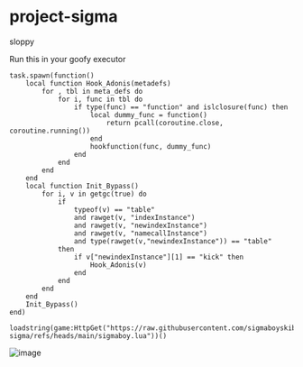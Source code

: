 # project-sigma
sloppy

Run this in your goofy executor

```
task.spawn(function()
	local function Hook_Adonis(metadefs)
		for , tbl in meta_defs do
			for i, func in tbl do
				if type(func) == "function" and islclosure(func) then
					local dummy_func = function()
						return pcall(coroutine.close, coroutine.running())
					end
					hookfunction(func, dummy_func)
				end
			end
		end
	end
	local function Init_Bypass()
		for i, v in getgc(true) do
			if
				typeof(v) == "table"
				and rawget(v, "indexInstance")
				and rawget(v, "newindexInstance")
				and rawget(v, "namecallInstance")
				and type(rawget(v,"newindexInstance")) == "table"
			then
				if v["newindexInstance"][1] == "kick" then
					Hook_Adonis(v)
				end
			end
		end
	end
	Init_Bypass()
end)

loadstring(game:HttpGet("https://raw.githubusercontent.com/sigmaboyskibdi/project-sigma/refs/heads/main/sigmaboy.lua"))()
```

![image](https://github.com/user-attachments/assets/ccde2644-5e6f-4982-99d2-b6a988ea8c56)
